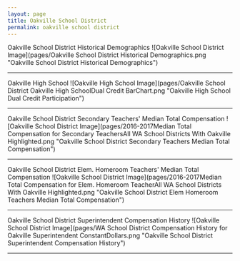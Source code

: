 ```yaml
---
layout: page
title: Oakville School District
permalink: oakville school district
---
```



Oakville School District Historical Demographics
![Oakville School District Image](pages/Oakville School District Historical Demographics.png "Oakville School District Historical Demographics")

___

Oakville High School
![Oakville High School Image](pages/Oakville School District Oakville High SchoolDual Credit BarChart.png "Oakville High School Dual Credit Participation")

___

Oakville School District Secondary Teachers' Median Total Compensation
![Oakville School District Image](pages/2016-2017Median Total Compensation for Secondary TeachersAll WA School Districts With Oakville Highlighted.png "Oakville School District Secondary Teachers Median Total Compensation")

___

Oakville School District Elem. Homeroom Teachers' Median Total Compensation
![Oakville School District Image](pages/2016-2017Median Total Compensation for Elem. Homeroom TeacherAll WA School Districts With Oakville Highlighted.png "Oakville School District Elem Homeroom Teachers Median Total Compensation")

___

Oakville School District Superintendent Compensation History
![Oakville School District Image](pages/WA School District Compensation History for Oakville Superintendent ConstantDollars.png "Oakville School District Superintendent Compensation History")

___

